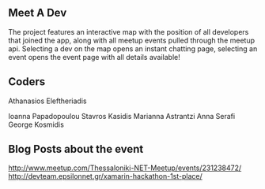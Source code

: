 ## Meet A Dev
The project  features an interactive map with the position of all developers that joined the app, along with all meetup events pulled through the meetup api. Selecting a dev on the map opens an instant chatting page, selecting an event opens the event page with all details available!

## Coders
Athanasios Eleftheriadis

Ioanna Papadopoulou
Stavros Kasidis
Marianna Astrantzi
Anna Serafi
George Kosmidis

## Blog Posts about the event
http://www.meetup.com/Thessaloniki-NET-Meetup/events/231238472/
http://devteam.epsilonnet.gr/xamarin-hackathon-1st-place/

